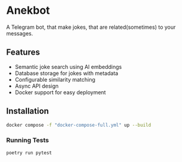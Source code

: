 # Anekbot

A Telegram bot, that make jokes, that are related(sometimes) to your messages.
## Features

- Semantic joke search using AI embeddings
- Database storage for jokes with metadata
- Configurable similarity matching
- Async API design
- Docker support for easy deployment


## Installation

```bash
docker compose -f "docker-compose-full.yml" up --build
```

### Running Tests

```bash
poetry run pytest
```

